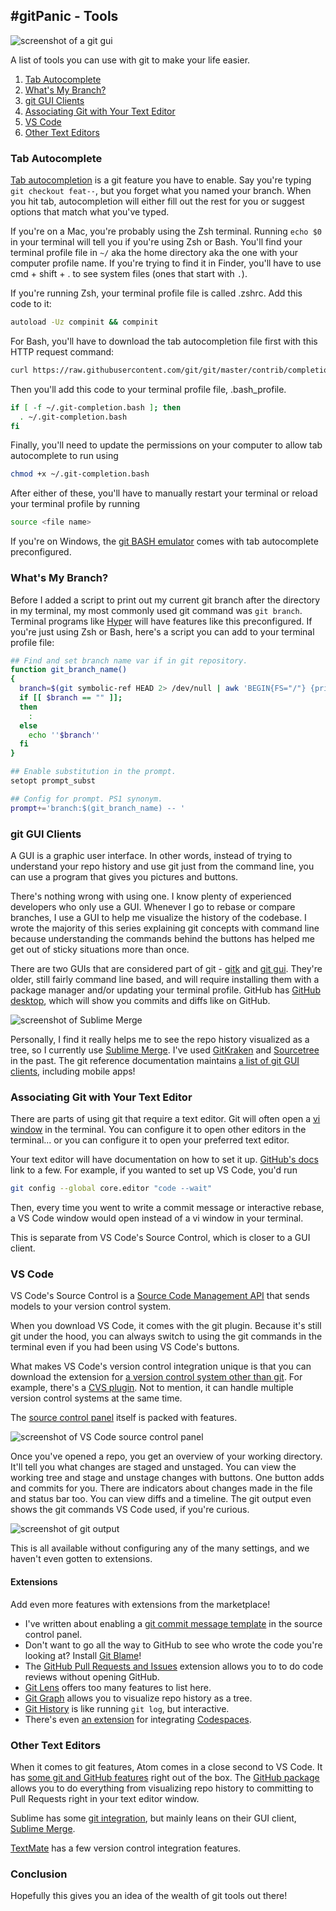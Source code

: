 ## #gitPanic - Tools

![screenshot of a git gui](https://images.abbeyperini.com/gitPanic/gui.webp)

A list of tools you can use with git to make your life easier.

1. [Tab Autocomplete](#tab-autocomplete)
2. [What's My Branch?](#whats-my-branch)
3. [git GUI Clients](#git-gui-clients)
4. [Associating Git with Your Text Editor](#associating-git-with-your-text-editor)
5. [VS Code](#vs-code)
6. [Other Text Editors](#other-text-editors)

### Tab Autocomplete

[Tab autocompletion](https://github.com/git/git/blob/master/contrib/completion/git-completion.bash) is a git feature you have to enable. Say you're typing `git checkout feat--`, but you forget what you named your branch. When you hit tab, autocompletion will either fill out the rest for you or suggest options that match what you've typed.

If you're on a Mac, you're probably using the Zsh terminal. Running `echo $0` in your terminal will tell you if you're using Zsh or Bash. You'll find your terminal profile file in `~/` aka the home directory aka the one with your computer profile name. If you're trying to find it in Finder, you'll have to use cmd + shift + . to see system files (ones that start with `.`).

If you're running Zsh, your terminal profile file is called .zshrc. Add this code to it:

```bash
autoload -Uz compinit && compinit
```

For Bash, you'll have to download the tab autocompletion file first with this HTTP request command:

```bash
curl https://raw.githubusercontent.com/git/git/master/contrib/completion/git-completion.bash -o ~/.git-completion.bash
```

Then you'll add this code to your terminal profile file, .bash_profile.

```bash
if [ -f ~/.git-completion.bash ]; then
  . ~/.git-completion.bash
fi
```

Finally, you'll need to update the permissions on your computer to allow tab autocomplete to run using

```bash
chmod +x ~/.git-completion.bash
```

After either of these, you'll have to manually restart your terminal or reload your terminal profile by running

```bash
source <file name>
```

If you're on Windows, the [git BASH emulator](https://gitforwindows.org/) comes with tab autocomplete preconfigured.

### What's My Branch?

Before I added a script to print out my current git branch after the directory in my terminal, my most commonly used git command was `git branch`. Terminal programs like [Hyper](https://hyper.is/) will have features like this preconfigured. If you're just using Zsh or Bash, here's a script you can add to your terminal profile file:

```bash
## Find and set branch name var if in git repository.
function git_branch_name()
{
  branch=$(git symbolic-ref HEAD 2> /dev/null | awk 'BEGIN{FS="/"} {print $NF}')
  if [[ $branch == "" ]];
  then
    :
  else
    echo ''$branch''
  fi
}

## Enable substitution in the prompt.
setopt prompt_subst

## Config for prompt. PS1 synonym.
prompt+='branch:$(git_branch_name) -- '
```

### git GUI Clients

A GUI is a graphic user interface. In other words, instead of trying to understand your repo history and use git just from the command line, you can use a program that gives you pictures and buttons.

There's nothing wrong with using one. I know plenty of experienced developers who only use a GUI. Whenever I go to rebase or compare branches, I use a GUI to help me visualize the history of the codebase. I wrote the majority of this series explaining git concepts with command line because understanding the commands behind the buttons has helped me get out of sticky situations more than once.

There are two GUIs that are considered part of git - [gitk](https://www.atlassian.com/git/tutorials/gitk) and [git gui](https://github.com/jjustra/gitgui). They're older, still fairly command line based, and will require installing them with a package manager and/or updating your terminal profile. GitHub has [GitHub desktop](https://desktop.github.com/), which will show you commits and diffs like on GitHub.

![screenshot of Sublime Merge](https://images.abbeyperini.com/gitPanic/staging@2x.png)

Personally, I find it really helps me to see the repo history visualized as a tree, so I currently use [Sublime Merge](https://www.sublimemerge.com/). I've used [GitKraken](https://www.gitkraken.com/git-client) and [Sourcetree](https://www.sourcetreeapp.com/) in the past. The git reference documentation maintains [a list of git GUI clients](https://git-scm.com/downloads/guis), including mobile apps!

### Associating Git with Your Text Editor

There are parts of using git that require a text editor. Git will often open a [vi window](https://en.wikipedia.org/wiki/Vi) in the terminal. You can configure it to open other editors in the terminal... or you can configure it to open your preferred text editor.

Your text editor will have documentation on how to set it up. [GitHub's docs](https://docs.github.com/en/get-started/getting-started-with-git/associating-text-editors-with-git) link to a few. For example, if you wanted to set up VS Code, you'd run

```bash
git config --global core.editor "code --wait"
```

Then, every time you went to write a commit message or interactive rebase, a VS Code window would open instead of a vi window in your terminal.

This is separate from VS Code's Source Control, which is closer to a GUI client.

### VS Code

VS Code's Source Control is a [Source Code Management API](https://code.visualstudio.com/api/extension-guides/scm-provider) that sends models to your version control system.

When you download VS Code, it comes with the git plugin. Because it's still git under the hood, you can always switch to using the git commands in the terminal even if you had been using VS Code's buttons.

What makes VS Code's version control integration unique is that you can download the extension for [a version control system other than git](https://www.smashingmagazine.com/2008/09/the-top-7-open-source-version-control-systems/). For example, there's a [CVS plugin](https://marketplace.visualstudio.com/items?itemName=jaimelin.cvs-plugin). Not to mention, it can handle multiple version control systems at the same time.

The [source control panel](https://code.visualstudio.com/docs/sourcecontrol/overview) itself is packed with features.

![screenshot of VS Code source control panel](https://images.abbeyperini.com/gitPanic/control.png)

Once you've opened a repo, you get an overview of your working directory. It'll tell you what changes are staged and unstaged. You can view the working tree and stage and unstage changes with buttons. One button adds and commits for you. There are indicators about changes made in the file and status bar too. You can view diffs and a timeline. The git output even shows the git commands VS Code used, if you're curious.

![screenshot of git output](https://images.abbeyperini.com/gitPanic/output.png)

This is all available without configuring any of the many settings, and we haven't even gotten to extensions.

#### Extensions

Add even more features with extensions from the marketplace!

- I've written about enabling a [git commit message template](/blog.html?blog=commit) in the source control panel.
- Don't want to go all the way to GitHub to see who wrote the code you're looking at? Install [Git Blame](https://marketplace.visualstudio.com/items?itemName=waderyan.gitblame)!
- The [GitHub Pull Requests and Issues](https://marketplace.visualstudio.com/items?itemName=GitHub.vscode-pull-request-github) extension allows you to to do code reviews without opening GitHub.
- [Git Lens](https://marketplace.visualstudio.com/items?itemName=eamodio.gitlens) offers too many features to list here.
- [Git Graph](https://marketplace.visualstudio.com/items?itemName=mhutchie.git-graph) allows you to visualize repo history as a tree.
- [Git History](https://marketplace.visualstudio.com/items?itemName=donjayamanne.githistory) is like running `git log`, but interactive.
- There's even [an extension](https://marketplace.visualstudio.com/items?itemName=GitHub.codespaces) for integrating [Codespaces](https://docs.github.com/en/codespaces).

### Other Text Editors

When it comes to git features, Atom comes in a close second to VS Code. It has [some git and GitHub features](https://flight-manual.atom.io/using-atom/sections/version-control-in-atom/) right out of the box. The [GitHub package](https://flight-manual.atom.io/using-atom/sections/github-package/) allows you to do everything from visualizing repo history to committing to Pull Requests right in your text editor window.

Sublime has some [git integration](https://www.sublimetext.com/docs/git_integration.html#sublime-merge-integration), but mainly leans on their GUI client, [Sublime Merge](https://www.sublimemerge.com/).

[TextMate](https://macromates.com/textmate/manual/version-control) has a few version control integration features.

### Conclusion

Hopefully this gives you an idea of the wealth of git tools out there!
